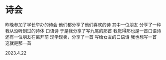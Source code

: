 # 诗会

昨晚参加了学长举办的诗会
他们都分享了他们喜欢的诗
其中一位朋友
分享了一种我从没听到过的诗体
口语诗
于是我分享了写九尾的那首
我觉得那也是一首口语诗
还有一位朋友在离开前
现学现卖，分享了一首
写给女友的口语诗
我也想写一首
这就是那一首

2023.4.22